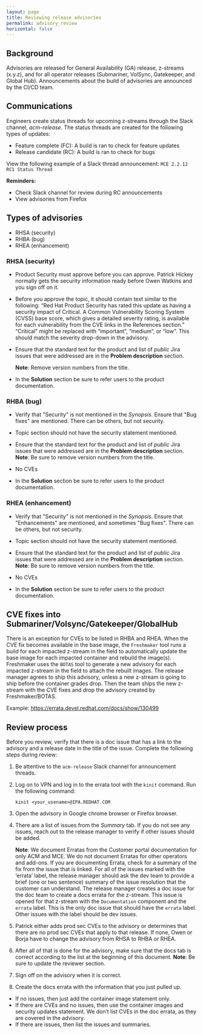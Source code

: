 ```yaml
---
layout: page
title: Reviewing release advisories
permalink: advisory_review
horizontal: false
---
```


## Background

Advisories are released for General Availability (GA) release, z-streams (x.y.z), and for all operator releases (Submariner, VolSync, Gatekeeper, and Global Hub). Announcements about the build of advisories are announced by the CI/CD team. 

## Communications

Engineers create status threads for upcoming z-streams through the Slack channel, _acm-release_. The status threads are created for the following types of updates:

- Feature complete (FC): A build is ran to check for feature updates
- Release candidate (RC): A build is ran to check for bugs

View the following example of a Slack thread announcement: `MCE 2.2.12 RC1 Status Thread`

**Reminders:**

- Check Slack channel for review during RC announcements
- View advisories from Firefox


## Types of advisories

- RHSA (security)
- RHBA (bug)
- RHEA (enhancement)

### RHSA (security)

* Product Security must approve before you can approve. Patrick Hickey normally gets the security information ready before Owen Watkins and you sign off on it.

* Before you approve the topic, it should contain text similar to the following: “Red Hat Product Security has rated this update as having a security impact of Critical. A Common Vulnerability Scoring System (CVSS) base score, which gives a detailed severity rating, is available for each vulnerability from the CVE links in the References section.” “Critical” might be replaced with “important”, “medium”, or “low”. This should match the severity drop-down in the advisory.

* Ensure that the standard text for the product and list of _public_ Jira issues that were addressed are in the **Problem description** section.

   **Note**: Remove version numbers from the title.

* In the **Solution** section be sure to refer users to the product documentation.

### RHBA (bug)

* Verify that "Security" is not mentioned in the _Synopsis_. Ensure that "Bug fixes" are mentioned. There can be others, but not security. 

* Topic section should not have the security statement mentioned.
  
* Ensure that the standard text for the product and list of _public_ Jira issues that were addressed are in the **Problem description** section.
  **Note**: Be sure to remove version numbers from the title.

* No CVEs
  
* In the **Solution** section be sure to refer users to the product documentation.

### RHEA (enhancement)

* Verify that "Security" is not mentioned in the _Synopsis_. Ensure that "Enhancements" are mentioned, and sometimes "Bug fixes". There can be others, but not security.

* Topic section should not have the security statement mentioned.

* Ensure that the standard text for the product and list of _public_ Jira issues that were addressed are in the **Problem description** section.
  **Note**: Be sure to remove version numbers from the title.

* No CVEs

* In the **Solution** section be sure to refer users to the product documentation.


## CVE fixes into Submariner/Volsync/Gatekeeper/GlobalHub

There is an exception for CVEs to be listed in RHBA and RHEA. When the CVE fix becomes available in the base image, the `Freshmaker` tool runs a build for each impacted z-stream in the field to automatically update the base image for each impacted container and rebuild the image(s). Freshmaker uses the `BOTAS` tool to generate a new advisory for each impacted z-stream in the field to attach the rebuilt images. The release manager agrees to ship this advisory, unless a new z-stream is going to ship before the container grades drop. Then the team ships the new z-stream with the CVE fixes and drop the advisory created by Freshmaker/BOTAS.

Example: https://errata.devel.redhat.com/docs/show/130499

## Review process

Before you review, verify that there is a doc issue that has a link to the advisory and a release date in the title of the issue. Complete the following steps during review:

1. Be attentive to the `acm-release` Slack channel for announcement threads.

2. Log on to VPN and log in to the errata tool with the `kinit` command. Run the following command:
   ```
   kinit <your_usename>@IPA.REDHAT.COM
   ```

3. Open the advisory in Google chrome browser or Firefox browser.

4. There are a list of issues from the _Summary_ tab. If you do not see any issues, reach out to the release manager to verify if other issues should be added.

   **Note**: We document Erratas from the Customer portal documentation for only ACM and MCE. We do not document Erratas for other operators and add-ons. If you are documenting Errata, check for a summary of the fix from the issue that is linked. For all of the issues marked with the ‘errata’ label, the release manager should ask the dev team to provide a brief (one or two sentence) summary of the issue resolution that the customer can understand. The release manager creates a doc issue for the doc team to create a docs errata for the z-stream. This issue is opened for that z-stream with the `Documentation` component and the `errata` label. This is the only doc issue that should have the `errata` label. Other issues with the label should be dev issues.

5. Patrick either adds prod sec CVEs to the advisory or determines that there are no prod sec CVEs that apply to that release. If none, Owen or Borja have to change the advisory from RHSA to RHBA or RHEA.

6. After all of that is done for the advisory, make sure that the docs tab is correct according to the list at the beginning of this document.
   **Note**: Be sure to update the reviewer section.

7. Sign off on the advisory when it is correct. 

8. Create the docs errata with the information that you just pulled up. 

- If no issues, then just add the container image statement only. 
- If there are CVEs and no issues, then use the container images and security updates statement. We don’t list CVEs in the doc errata, as they are covered in the advisory. 
- If there are issues, then list the issues and summaries. 
